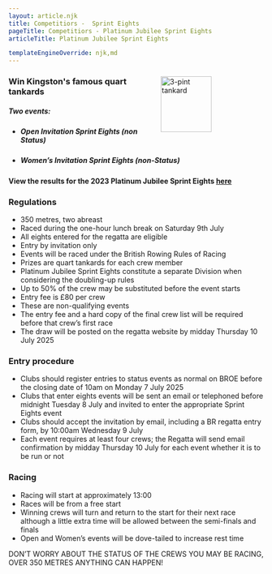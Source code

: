 ```yaml
---
layout: article.njk
title: Competitiors -  Sprint Eights
pageTitle: Competitiors - Platinum Jubilee Sprint Eights
articleTitle: Platinum Jubilee Sprint Eights

templateEngineOverride: njk,md
---
```

<div style=" text-align: left; width:400px;">
<img style="float:right" src="/images/2ptMug.jpg" alt="3-pint tankard" width="100" height="110">
<h3>Win Kingston's famous quart tankards</h3>
</div>
<h5>Two events:</h5>
<ul>
<li><h5>Open Invitation Sprint Eights (non Status)</h5></li>
<li><h5>Women&#8217;s Invitation Sprint Eights (non-Status)</h5></li>
</ul>
<!--
		<br><strong>View the draw for the 2021 Diamond Jubilee Sprint Eights <a href="docs/DiamondJubileeSprintEights - Draw 2021.pdf">here</a> </strong>
		-->
<p><strong>View the results for the 2023 Platinum Jubilee Sprint Eights <a href="/docs/PlatinumJubileeSprintEights - Results 2023.pdf">here</a> </strong></p>
		<h3>Regulations</h3>
        <ul>
          <li>350 metres, two abreast</li>
          <li>Raced during the one-hour lunch break on Saturday 9th July</li>
          <li>All eights entered for the regatta are eligible</li> 
          <li>Entry by invitation only</li>
          <li>Events will be raced under the British Rowing Rules of Racing</li>
          <li>Prizes are quart tankards for each crew member</li>
          <li>Platinum Jubilee Sprint Eights constitute a separate Division when considering the doubling-up rules</li>
          <li>Up to 50% of the crew may be substituted before the event starts</li>
          <li>Entry fee is £80 per crew</li>
          <li>These are non-qualifying events</li>
          <li>The entry fee and a hard copy of the final crew list will be required before that crew&#8217;s first race</li>
          <li>The draw will be posted on the regatta website by midday Thursday 
			10 July 2025</li>
        </ul>
		<h3>Entry procedure</h3>
        <ul>
          <li>Clubs should register entries to status events as normal on BROE before the closing date of 10am on Monday 7 July 2025</li>
          <li>Clubs that enter eights events will be sent an email or telephoned before midnight Tuesday 8 July and invited to enter the appropriate Sprint Eights event</li>
          <li>Clubs should accept the invitation by email, including a BR regatta entry form, by 10:00am 
			Wednesday 9 July</li>
          <li>Each event requires at least four crews; the Regatta will send email confirmation by midday Thursday 10 July for each event whether it is to be run or not</li>
        </ul>
		<h3>Racing</h3>
        <ul>
          <li>Racing will start at approximately 13:00</li>
			<li>Races will be from a free start</li>
          <li>Winning crews will turn and return to the start for their next race although a little extra time will be allowed between the semi-finals and finals</li>
          <li>Open and Women&#8217;s events will be dove-tailed to increase rest time</li>
        </ul>
        <p class=capTxt>DON&#8217;T WORRY ABOUT THE STATUS OF THE CREWS YOU MAY BE RACING, <br>
        OVER 350 METRES ANYTHING CAN HAPPEN!<p>